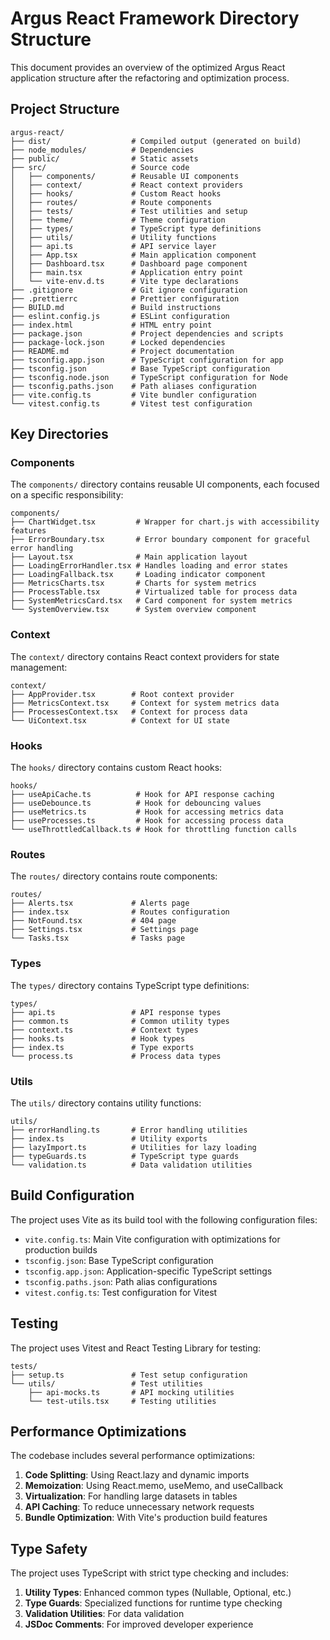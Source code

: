 # Argus React Framework Directory Structure

This document provides an overview of the optimized Argus React application structure after the refactoring and optimization process.

## Project Structure

```
argus-react/
├── dist/                  # Compiled output (generated on build)
├── node_modules/          # Dependencies
├── public/                # Static assets
├── src/                   # Source code
│   ├── components/        # Reusable UI components
│   ├── context/           # React context providers
│   ├── hooks/             # Custom React hooks
│   ├── routes/            # Route components
│   ├── tests/             # Test utilities and setup
│   ├── theme/             # Theme configuration
│   ├── types/             # TypeScript type definitions
│   ├── utils/             # Utility functions
│   ├── api.ts             # API service layer
│   ├── App.tsx            # Main application component
│   ├── Dashboard.tsx      # Dashboard page component
│   ├── main.tsx           # Application entry point
│   └── vite-env.d.ts      # Vite type declarations
├── .gitignore             # Git ignore configuration
├── .prettierrc            # Prettier configuration
├── BUILD.md               # Build instructions
├── eslint.config.js       # ESLint configuration
├── index.html             # HTML entry point
├── package.json           # Project dependencies and scripts
├── package-lock.json      # Locked dependencies
├── README.md              # Project documentation
├── tsconfig.app.json      # TypeScript configuration for app
├── tsconfig.json          # Base TypeScript configuration
├── tsconfig.node.json     # TypeScript configuration for Node
├── tsconfig.paths.json    # Path aliases configuration
├── vite.config.ts         # Vite bundler configuration
└── vitest.config.ts       # Vitest test configuration
```

## Key Directories

### Components

The `components/` directory contains reusable UI components, each focused on a specific responsibility:

```
components/
├── ChartWidget.tsx         # Wrapper for chart.js with accessibility features
├── ErrorBoundary.tsx       # Error boundary component for graceful error handling
├── Layout.tsx              # Main application layout
├── LoadingErrorHandler.tsx # Handles loading and error states
├── LoadingFallback.tsx     # Loading indicator component
├── MetricsCharts.tsx       # Charts for system metrics
├── ProcessTable.tsx        # Virtualized table for process data
├── SystemMetricsCard.tsx   # Card component for system metrics
└── SystemOverview.tsx      # System overview component
```

### Context

The `context/` directory contains React context providers for state management:

```
context/
├── AppProvider.tsx        # Root context provider
├── MetricsContext.tsx     # Context for system metrics data
├── ProcessesContext.tsx   # Context for process data
└── UiContext.tsx          # Context for UI state
```

### Hooks

The `hooks/` directory contains custom React hooks:

```
hooks/
├── useApiCache.ts          # Hook for API response caching
├── useDebounce.ts          # Hook for debouncing values
├── useMetrics.ts           # Hook for accessing metrics data
├── useProcesses.ts         # Hook for accessing process data
└── useThrottledCallback.ts # Hook for throttling function calls
```

### Routes

The `routes/` directory contains route components:

```
routes/
├── Alerts.tsx             # Alerts page
├── index.tsx              # Routes configuration
├── NotFound.tsx           # 404 page
├── Settings.tsx           # Settings page
└── Tasks.tsx              # Tasks page
```

### Types

The `types/` directory contains TypeScript type definitions:

```
types/
├── api.ts                 # API response types
├── common.ts              # Common utility types
├── context.ts             # Context types
├── hooks.ts               # Hook types
├── index.ts               # Type exports
└── process.ts             # Process data types
```

### Utils

The `utils/` directory contains utility functions:

```
utils/
├── errorHandling.ts       # Error handling utilities
├── index.ts               # Utility exports
├── lazyImport.ts          # Utilities for lazy loading
├── typeGuards.ts          # TypeScript type guards
└── validation.ts          # Data validation utilities
```

## Build Configuration

The project uses Vite as its build tool with the following configuration files:

- `vite.config.ts`: Main Vite configuration with optimizations for production builds
- `tsconfig.json`: Base TypeScript configuration
- `tsconfig.app.json`: Application-specific TypeScript settings
- `tsconfig.paths.json`: Path alias configurations
- `vitest.config.ts`: Test configuration for Vitest

## Testing

The project uses Vitest and React Testing Library for testing:

```
tests/
├── setup.ts               # Test setup configuration
└── utils/                 # Test utilities
    ├── api-mocks.ts       # API mocking utilities
    └── test-utils.tsx     # Testing utilities
```

## Performance Optimizations

The codebase includes several performance optimizations:

1. **Code Splitting**: Using React.lazy and dynamic imports
2. **Memoization**: Using React.memo, useMemo, and useCallback
3. **Virtualization**: For handling large datasets in tables
4. **API Caching**: To reduce unnecessary network requests
5. **Bundle Optimization**: With Vite's production build features

## Type Safety

The project uses TypeScript with strict type checking and includes:

1. **Utility Types**: Enhanced common types (Nullable<T>, Optional<T>, etc.)
2. **Type Guards**: Specialized functions for runtime type checking
3. **Validation Utilities**: For data validation
4. **JSDoc Comments**: For improved developer experience
